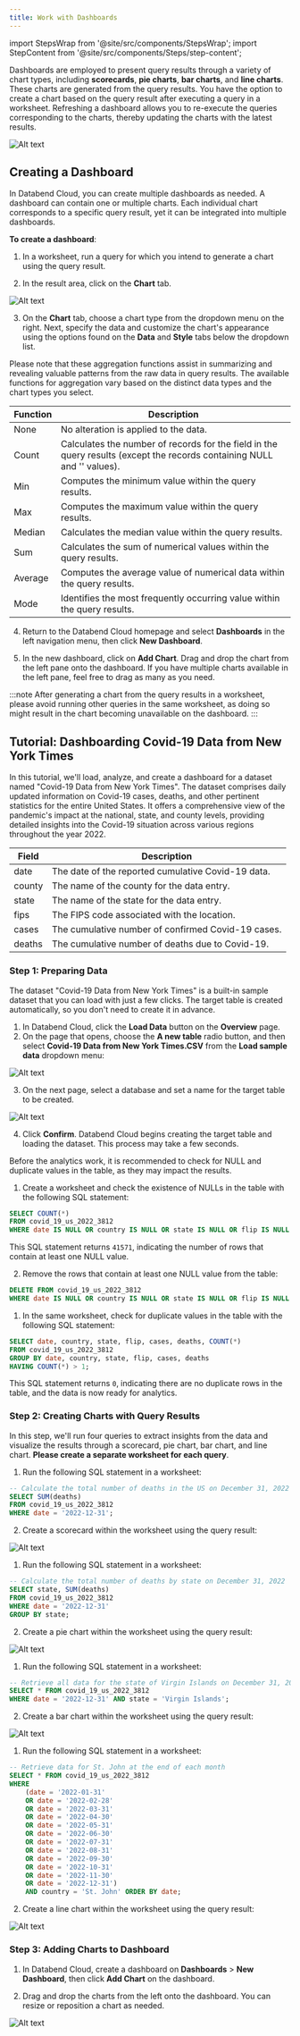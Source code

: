 ```yaml
---
title: Work with Dashboards
---
```

import StepsWrap from '@site/src/components/StepsWrap';
import StepContent from '@site/src/components/Steps/step-content';

Dashboards are employed to present query results through a variety of chart types, including **scorecards**, **pie charts**, **bar charts**, and **line charts**. These charts are generated from the query results. You have the option to create a chart based on the query result after executing a query in a worksheet. Refreshing a dashboard allows you to re-execute the queries corresponding to the charts, thereby updating the charts with the latest results.

![Alt text](@site/static/img/documents/dashboard/dashboard.png)

## Creating a Dashboard

In Databend Cloud, you can create multiple dashboards as needed. A dashboard can contain one or multiple charts. Each individual chart corresponds to a specific query result, yet it can be integrated into multiple dashboards.

**To create a dashboard**:

1. In a worksheet, run a query for which you intend to generate a chart using the query result.

2. In the result area, click on the **Chart** tab.

![Alt text](@site/static/img/documents/dashboard/chart-btn.png)

3. On the **Chart** tab, choose a chart type from the dropdown menu on the right. Next, specify the data and customize the chart's appearance using the options found on the **Data** and **Style** tabs below the dropdown list.

Please note that these aggregation functions assist in summarizing and revealing valuable patterns from the raw data in query results. The available functions for aggregation vary based on the distinct data types and the chart types you select.


| Function             | Description                                                    |
|----------------------|----------------------------------------------------------------|
| None                 | No alteration is applied to the data.                          |
| Count                | Calculates the number of records for the field in the query results (except the records containing NULL and '' values). |
| Min                  | Computes the minimum value within the query results.           |
| Max                  | Computes the maximum value within the query results.           |
| Median               | Calculates the median value within the query results.          |
| Sum                  | Calculates the sum of numerical values within the query results. |
| Average              | Computes the average value of numerical data within the query results. |
| Mode                 | Identifies the most frequently occurring value within the query results. |

4. Return to the Databend Cloud homepage and select **Dashboards** in the left navigation menu, then click **New Dashboard**. 

5. In the new dashboard, click on **Add Chart**. Drag and drop the chart from the left pane onto the dashboard. If you have multiple charts available in the left pane, feel free to drag as many as you need.

:::note
After generating a chart from the query results in a worksheet, please avoid running other queries in the same worksheet, as doing so might result in the chart becoming unavailable on the dashboard.
:::

## Tutorial: Dashboarding Covid-19 Data from New York Times

In this tutorial, we'll load, analyze, and create a dashboard for a dataset named "Covid-19 Data from New York Times". The dataset comprises daily updated information on Covid-19 cases, deaths, and other pertinent statistics for the entire United States. It offers a comprehensive view of the pandemic's impact at the national, state, and county levels, providing detailed insights into the Covid-19 situation across various regions throughout the year 2022.

| Field    | Description                                       |
|----------|---------------------------------------------------|
| date     | The date of the reported cumulative Covid-19 data.|
| county   | The name of the county for the data entry.        |
| state    | The name of the state for the data entry.         |
| fips     | The FIPS code associated with the location.      |
| cases    | The cumulative number of confirmed Covid-19 cases.|
| deaths   | The cumulative number of deaths due to Covid-19.  |

### Step 1: Preparing Data

The dataset "Covid-19 Data from New York Times" is a built-in sample dataset that you can load with just a few clicks. The target table is created automatically, so you don't need to create it in advance.

<StepsWrap>
<StepContent number="1" title="Loading Dataset">

1. In Databend Cloud, click the **Load Data** button on the **Overview** page.
2. On the page that opens, choose the **A new table** radio button, and then select **Covid-19 Data from New York Times.CSV** from the **Load sample data** dropdown menu:

![Alt text](@site/static/public/img/cloud/dashboard-1.png)

3. On the next page, select a database and set a name for the target table to be created.

![Alt text](@site/static/public/img/cloud/dashboard-2.png)

4. Click **Confirm**. Databend Cloud begins creating the target table and loading the dataset. This process may take a few seconds.

</StepContent>

<StepContent number="2" title="Handling NULLs">

Before the analytics work, it is recommended to check for NULL and duplicate values in the table, as they may impact the results.

1. Create a worksheet and check the existence of NULLs in the table with the following SQL statement:

```sql
SELECT COUNT(*)
FROM covid_19_us_2022_3812
WHERE date IS NULL OR country IS NULL OR state IS NULL OR flip IS NULL OR cases IS NULL OR deaths IS NULL;
```

This SQL statement returns `41571`, indicating the number of rows that contain at least one NULL value.

2. Remove the rows that contain at least one NULL value from the table:

```sql
DELETE FROM covid_19_us_2022_3812
WHERE date IS NULL OR country IS NULL OR state IS NULL OR flip IS NULL OR cases IS NULL OR deaths IS NULL;
```

</StepContent>

<StepContent number="2" title="Handling Duplicates">

1. In the same worksheet, check for duplicate values in the table with the following SQL statement:

```sql
SELECT date, country, state, flip, cases, deaths, COUNT(*)
FROM covid_19_us_2022_3812
GROUP BY date, country, state, flip, cases, deaths
HAVING COUNT(*) > 1;
```

This SQL statement returns `0`, indicating there are no duplicate rows in the table, and the data is now ready for analytics.

</StepContent>
</StepsWrap>

### Step 2: Creating Charts with Query Results

In this step, we'll run four queries to extract insights from the data and visualize the results through a scorecard, pie chart, bar chart, and line chart. **Please create a separate worksheet for each query**.

<StepsWrap>
<StepContent number="1" title="US Total Deaths in 2022">

1. Run the following SQL statement in a worksheet:

```sql
-- Calculate the total number of deaths in the US on December 31, 2022
SELECT SUM(deaths)
FROM covid_19_us_2022_3812
WHERE date = '2022-12-31';
```

2. Create a scorecard within the worksheet using the query result:

![Alt text](@site/static/public/img/cloud/dashboard-3.gif)

</StepContent>

<StepContent number="2" title="Total Deaths by State in 2022">

1. Run the following SQL statement in a worksheet:

```sql
-- Calculate the total number of deaths by state on December 31, 2022
SELECT state, SUM(deaths) 
FROM covid_19_us_2022_3812 
WHERE date = '2022-12-31' 
GROUP BY state;
```

2. Create a pie chart within the worksheet using the query result:

![Alt text](@site/static/public/img/cloud/dashboard-4.gif)

</StepContent>

<StepContent number="3" title="Cases & Deaths in Virgin Islands">

1. Run the following SQL statement in a worksheet:

```sql
-- Retrieve all data for the state of Virgin Islands on December 31, 2022
SELECT * FROM covid_19_us_2022_3812 
WHERE date = '2022-12-31' AND state = 'Virgin Islands';
```

2. Create a bar chart within the worksheet using the query result:

![Alt text](@site/static/public/img/cloud/dashboard-5.gif)

</StepContent>

<StepContent number="4" title="Cumulative Cases & Deaths per Month in St. John">

1. Run the following SQL statement in a worksheet:

```sql
-- Retrieve data for St. John at the end of each month
SELECT * FROM covid_19_us_2022_3812
WHERE 
    (date = '2022-01-31'
    OR date = '2022-02-28'
    OR date = '2022-03-31'
    OR date = '2022-04-30'
    OR date = '2022-05-31'
    OR date = '2022-06-30'
    OR date = '2022-07-31'
    OR date = '2022-08-31'
    OR date = '2022-09-30'
    OR date = '2022-10-31'
    OR date = '2022-11-30'
    OR date = '2022-12-31')
    AND country = 'St. John' ORDER BY date;
```

2. Create a line chart within the worksheet using the query result:

![Alt text](@site/static/public/img/cloud/dashboard-6.gif)

</StepContent>
</StepsWrap>

### Step 3: Adding Charts to Dashboard

1. In Databend Cloud, create a dashboard on **Dashboards** > **New Dashboard**, then click **Add Chart** on the dashboard.

2. Drag and drop the charts from the left onto the dashboard. You can resize or reposition a chart as needed.

![Alt text](@site/static/public/img/cloud/dashboard-7.gif)